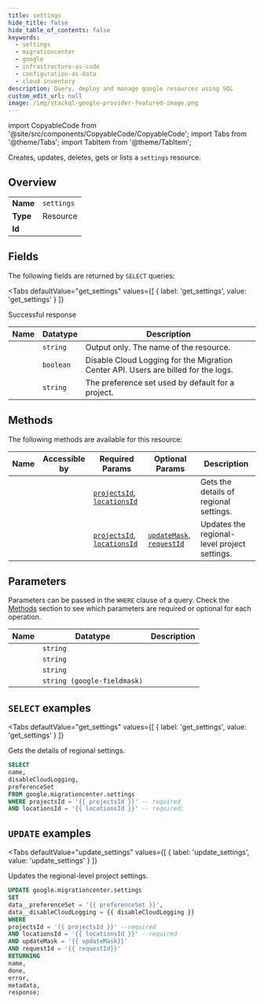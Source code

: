 ```yaml
--- 
title: settings
hide_title: false
hide_table_of_contents: false
keywords:
  - settings
  - migrationcenter
  - google
  - infrastructure-as-code
  - configuration-as-data
  - cloud inventory
description: Query, deploy and manage google resources using SQL
custom_edit_url: null
image: /img/stackql-google-provider-featured-image.png
---
```


import CopyableCode from '@site/src/components/CopyableCode/CopyableCode';
import Tabs from '@theme/Tabs';
import TabItem from '@theme/TabItem';

Creates, updates, deletes, gets or lists a <code>settings</code> resource.

## Overview
<table><tbody>
<tr><td><b>Name</b></td><td><code>settings</code></td></tr>
<tr><td><b>Type</b></td><td>Resource</td></tr>
<tr><td><b>Id</b></td><td><CopyableCode code="google.migrationcenter.settings" /></td></tr>
</tbody></table>

## Fields

The following fields are returned by `SELECT` queries:

<Tabs
    defaultValue="get_settings"
    values={[
        { label: 'get_settings', value: 'get_settings' }
    ]}
>
<TabItem value="get_settings">

Successful response

<table>
<thead>
    <tr>
    <th>Name</th>
    <th>Datatype</th>
    <th>Description</th>
    </tr>
</thead>
<tbody>
<tr>
    <td><CopyableCode code="name" /></td>
    <td><code>string</code></td>
    <td>Output only. The name of the resource.</td>
</tr>
<tr>
    <td><CopyableCode code="disableCloudLogging" /></td>
    <td><code>boolean</code></td>
    <td>Disable Cloud Logging for the Migration Center API. Users are billed for the logs.</td>
</tr>
<tr>
    <td><CopyableCode code="preferenceSet" /></td>
    <td><code>string</code></td>
    <td>The preference set used by default for a project.</td>
</tr>
</tbody>
</table>
</TabItem>
</Tabs>

## Methods

The following methods are available for this resource:

<table>
<thead>
    <tr>
    <th>Name</th>
    <th>Accessible by</th>
    <th>Required Params</th>
    <th>Optional Params</th>
    <th>Description</th>
    </tr>
</thead>
<tbody>
<tr>
    <td><a href="#get_settings"><CopyableCode code="get_settings" /></a></td>
    <td><CopyableCode code="select" /></td>
    <td><a href="#parameter-projectsId"><code>projectsId</code></a>, <a href="#parameter-locationsId"><code>locationsId</code></a></td>
    <td></td>
    <td>Gets the details of regional settings.</td>
</tr>
<tr>
    <td><a href="#update_settings"><CopyableCode code="update_settings" /></a></td>
    <td><CopyableCode code="update" /></td>
    <td><a href="#parameter-projectsId"><code>projectsId</code></a>, <a href="#parameter-locationsId"><code>locationsId</code></a></td>
    <td><a href="#parameter-updateMask"><code>updateMask</code></a>, <a href="#parameter-requestId"><code>requestId</code></a></td>
    <td>Updates the regional-level project settings.</td>
</tr>
</tbody>
</table>

## Parameters

Parameters can be passed in the `WHERE` clause of a query. Check the [Methods](#methods) section to see which parameters are required or optional for each operation.

<table>
<thead>
    <tr>
    <th>Name</th>
    <th>Datatype</th>
    <th>Description</th>
    </tr>
</thead>
<tbody>
<tr id="parameter-locationsId">
    <td><CopyableCode code="locationsId" /></td>
    <td><code>string</code></td>
    <td></td>
</tr>
<tr id="parameter-projectsId">
    <td><CopyableCode code="projectsId" /></td>
    <td><code>string</code></td>
    <td></td>
</tr>
<tr id="parameter-requestId">
    <td><CopyableCode code="requestId" /></td>
    <td><code>string</code></td>
    <td></td>
</tr>
<tr id="parameter-updateMask">
    <td><CopyableCode code="updateMask" /></td>
    <td><code>string (google-fieldmask)</code></td>
    <td></td>
</tr>
</tbody>
</table>

## `SELECT` examples

<Tabs
    defaultValue="get_settings"
    values={[
        { label: 'get_settings', value: 'get_settings' }
    ]}
>
<TabItem value="get_settings">

Gets the details of regional settings.

```sql
SELECT
name,
disableCloudLogging,
preferenceSet
FROM google.migrationcenter.settings
WHERE projectsId = '{{ projectsId }}' -- required
AND locationsId = '{{ locationsId }}' -- required;
```
</TabItem>
</Tabs>


## `UPDATE` examples

<Tabs
    defaultValue="update_settings"
    values={[
        { label: 'update_settings', value: 'update_settings' }
    ]}
>
<TabItem value="update_settings">

Updates the regional-level project settings.

```sql
UPDATE google.migrationcenter.settings
SET 
data__preferenceSet = '{{ preferenceSet }}',
data__disableCloudLogging = {{ disableCloudLogging }}
WHERE 
projectsId = '{{ projectsId }}' --required
AND locationsId = '{{ locationsId }}' --required
AND updateMask = '{{ updateMask}}'
AND requestId = '{{ requestId}}'
RETURNING
name,
done,
error,
metadata,
response;
```
</TabItem>
</Tabs>
